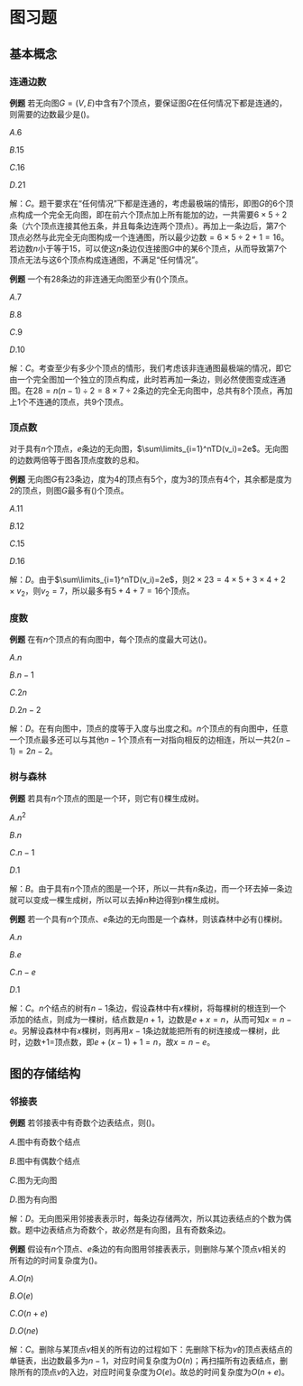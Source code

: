 # 图习题

## 基本概念

### 连通边数

**例题** 若无向图$G=(V,E)$中含有$7$个顶点，要保证图$G$在任何情况下都是连通的，则需要的边数最少是()。

$A.6$

$B.15$

$C.16$

$D.21$

解：$C$。题干要求在“任何情况”下都是连通的，考虑最极端的情形，即图$G$的$6$个顶点构成一个完全无向图，即在前六个顶点加上所有能加的边，一共需要$6\times5\div2$条（六个顶点连接其他五条，并且每条边连两个顶点）。再加上一条边后，第$7$个顶点必然与此完全无向图构成一个连通图，所以最少边数$=6\times5\div2+1=16$。若边数$n$小于等于$15$，可以使这$n$条边仅连接图$G$中的某$6$个顶点，从而导致第$7$个顶点无法与这$6$个顶点构成连通图，不满足“任何情况”。

**例题** 一个有$28$条边的非连通无向图至少有()个顶点。

$A.7$

$B.8$

$C.9$

$D.10$

解：$C$。考查至少有多少个顶点的情形，我们考虑该非连通图最极端的情况，即它由一个完全图加一个独立的顶点构成，此时若再加一条边，则必然使图变成连通图。在$28=n(n-1)\div2=8\times7\div2$条边的完全无向图中，总共有$8$个顶点，再加上$1$个不连通的顶点，共$9$个顶点。

### 顶点数

对于具有$n$个顶点，$e$条边的无向图，$\sum\limits_{i=1}^nTD(v_i)=2e$。无向图的边数两倍等于图各顶点度数的总和。

**例题** 无向图$G$有$23$条边，度为$4$的顶点有$5$个，度为$3$的顶点有$4$个，其余都是度为$2$的顶点，则图$G$最多有()个顶点。

$A.11$

$B.12$

$C.15$

$D.16$

解：$D$。由于$\sum\limits_{i=1}^nTD(v_i)=2e$，则$2\times23=4\times5+3\times4+2\times v_2$，则$v_2=7$，所以最多有$5+4+7=16$个顶点。

### 度数

**例题** 在有$n$个顶点的有向图中，每个顶点的度最大可达()。

$A.n$

$B.n-1$

$C.2n$

$D.2n-2$

解：$D$。在有向图中，顶点的度等于入度与出度之和。$n$个顶点的有向图中，任意一个顶点最多还可以与其他$n-1$个顶点有一对指向相反的边相连，所以一共$2(n-1)=2n-2$。

### 树与森林

**例题** 若具有$n$个顶点的图是一个环，则它有()棵生成树。

$A.n^2$

$B.n$

$C.n-1$

$D.1$

解：$B$。由于具有$n$个顶点的图是一个环，所以一共有$n$条边，而一个环去掉一条边就可以变成一棵生成树，所以可以去掉$n$种边得到$n$棵生成树。

**例题** 若一个具有$n$个顶点、$e$条边的无向图是一个森林，则该森林中必有()棵树。

$A.n$

$B.e$

$C.n-e$

$D.1$

解：$C$。$n$个结点的树有$n-1$条边，假设森林中有$x$棵树，将每棵树的根连到一个添加的结点，则成为一棵树，结点数是$n+1$，边数是$e+x=n$，从而可知$x=n-e$。另解设森林中有$x$棵树，则再用$x-1$条边就能把所有的树连接成一棵树，此时，边数$+1=$顶点数，即$e+(x-1)+1=n$，故$x=n-e$。

## 图的存储结构

### 邻接表

**例题** 若邻接表中有奇数个边表结点，则()。

$A.$图中有奇数个结点

$B.$图中有偶数个结点

$C.$图为无向图

$D.$图为有向图

解：$D$。无向图采用邻接表表示时，每条边存储两次，所以其边表结点的个数为偶数。题中边表结点为奇数个，故必然是有向图，且有奇数条边。

**例题** 假设有$n$个顶点、$e$条边的有向图用邻接表表示，则删除与某个顶点$v$相关的所有边的时间复杂度为()。

$A.O(n)$

$B.O(e)$

$C.O(n+e)$

$D.O(ne)$

解：$C$。删除与某顶点$v$相关的所有边的过程如下：先删除下标为$v$的顶点表结点的单链表，出边数最多为$n-1$，对应时间复杂度为$O(n)$；再扫描所有边表结点，删除所有的顶点$v$的入边，对应时间复杂度为$O(e)$。故总的时间复杂度为$O(n+e)$。
